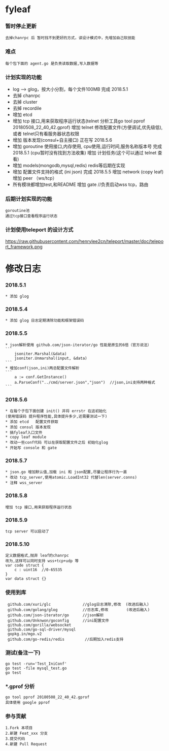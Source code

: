 # fyleaf



### 暂时停止更新
    去掉chanrpc 后 暂时找不到更好的方式，读设计模式中，先增加自己软技能

### 难点
    每个包下面的 agent.go 是负责读取数据,写入数据等

### 计划实现的功能
  *  log --> glog，按大小分割，每个文件100MB   完成  2018.5.1
  *  去掉 chanrpc
  *  去掉 cluster
  *  去掉 recordile
  * 增加 etcd
  * 增加 tcp 接口,用来获取程序运行状态(telnet 分析工具go tool pprof 20180508_22_40_42.gprof)
    增加 telnet 修改配置文件(方便调试,优先级低),或者 telnet只有看服务器状态权限
  *  增加 版本发现(consul+自主接口)  正在写  2018.5.6
  *  增加 goroutine 使用接口,内存使用, cpu使用,运行时间,服务名称版本号   完成  2018.5.1 (cpu暂时没有找到方法收集)
    增加 计划任务(这个可以通过 telnet 查看)
  *  增加 models(mongodb,mysql,redis)  redis等后期在实现
  *  增加 配置文件支持的格式 (ini json)       完成  2018.5.5
    增加 network (copy leaf)
    增加 peer （ws/tcp）
  *  所有模块都增加test,和README
   增加 gate //负责启动wss tcp，路由


### 后期计划实现的功能
    goroutine池
    通过tcp接口查看程序运行状态


### 计划使用teleport 的设计方式
https://raw.githubusercontent.com/henrylee2cn/teleport/master/doc/teleport_framework.png

# 修改日志
### 2018.5.1
    * 添加 glog
    
### 2018.5.4 
    * 添加 glog 日志定期清除功能和框架错误码

### 2018.5.5
    * json解析使用 github.com/json-iterator/go 性能是原生的6倍（官方说法）
    ```
        jsoniter.Marshal(&data)
        jsoniter.Unmarshal(input, &data)
    ```
    * 增加conf(json,ini)两总配置文件解析
    ```
        a := conf.GetInstance()
    	a.ParseConf("../cmd/server.json","json")  //json,ini支持两种格式
    ```
    
### 2018.5.6 
    * 在每个子包下面创建 init() 并将 errstr 在这初始化
    (使用错误码 提升程序性能,具体提升多少,还需要测试一下)
    * 添加 etcd   配置文件获取
    * 添加 consul 版本发现
    * 搞fyleaf入口文件
    * copy leaf module
    * 改动一些conf代码 可以在获取配置文件之后 初始化glog
    * 开始写 console 和 gate
    
    
### 2018.5.7 
    * json.go 增加默认值,加载 ini 和 json配置,尽量让程序行为一直
    * 改动 tcp_server,使用atomic.LoadInt32 代替len(server.conns)
    * 注释 wss_server
    
    
### 2018.5.8 
    增加 tcp 接口,用来获取程序运行状态
    
### 2018.5.9
    tcp server 可以启动了


### 2018.5.10 
    定义数据格式,抛弃 leaf的chanrpc
    改为,这样可以同时支持 wss+tcp+udp 等
    var code struct {
        c : uint16  //0-65535
    } 
    var data struct {}
    
    
### 使用到库
     github.com/xuri/glc              //glog日志清除,修改  (改进后融入)
     github.com/golang/glog           //日志库,修改        (改进后融入)
     github.com/json-iterator/go      //json解析
     github.com/Unknwon/goconfig      //ini配置文件
     github.com/gorilla/websocket
     github.com/go-sql-driver/mysql
     gopkg.in/mgo.v2
     github.com/go-redis/redis         //后期加入redis支持

### 测试(备注一下)
    go test -run='Test_IniConf'
    go test -file mysql_test.go
    go test


### *.gprof 分析
    go tool pprof 20180508_22_40_42.gprof
    具体使用 google pprof



### 参与贡献
    1.Fork 本项目
    2.新建 Feat_xxx 分支
    3.提交代码
    4.新建 Pull Request
    
    